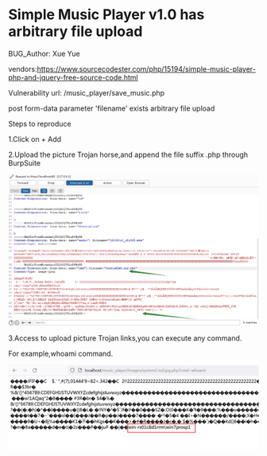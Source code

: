 # Simple Music Player v1.0 has arbitrary file upload

BUG_Author: Xue Yue

vendors:https://www.sourcecodester.com/php/15194/simple-music-player-php-and-jquery-free-source-code.html

Vulnerability url: /music_player/save_music.php

post form-data parameter 'filename' exists arbitrary file upload

Steps to reproduce

1.Click on + Add

2.Upload the picture Trojan horse,and append the file suffix .php through BurpSuite

![image](https://github.com/xyaly163/bug_report/blob/main/upload.png)

3.Access to upload picture Trojan links,you can execute any command.

For example,whoami command.

![image](https://github.com/xyaly163/bug_report/blob/main/upload2.png)
